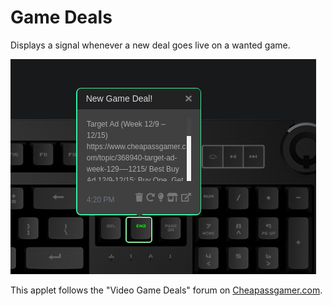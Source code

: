 # Game Deals

Displays a signal whenever a new deal goes live on a wanted game.

![Game Deals on a Das Keybaord Q](assets/image.png "Q Game Deals")

This applet follows the "Video Game Deals" forum on [Cheapassgamer.com](https://www.cheapassgamer.com/forum/10-video-game-deals/).
